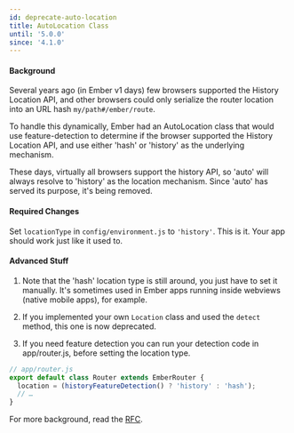 ```yaml
---
id: deprecate-auto-location
title: AutoLocation Class
until: '5.0.0'
since: '4.1.0'
---
```


#### Background

Several years ago (in Ember v1 days) few browsers supported the History Location API,
and other browsers could only serialize the router location into an URL hash `my/path#/ember/route`.

To handle this dynamically, Ember had an AutoLocation class that would use feature-detection to 
determine if the browser supported the History Location API, and use either 'hash' or 'history' 
as the underlying mechanism.

These days, virtually all browsers support the history API, so 'auto' will always resolve to 
'history' as the location mechanism. Since 'auto' has served its purpose, it's being removed.

#### Required Changes

Set `locationType` in `config/environment.js` to `'history'`. This is it. 
Your app should work just like it used to.

#### Advanced Stuff

1. Note that the 'hash' location type is still around, you just have to set it manually.
It's sometimes used in Ember apps running inside webviews (native mobile apps), for example.

2. If you implemented your own `Location` class and used the `detect` method,
this one is now deprecated. 

3. If you need feature detection you can run your detection code in app/router.js, 
before setting the location type.

```js
// app/router.js
export default class Router extends EmberRouter {
  location = (historyFeatureDetection() ? 'history' : 'hash');
  // …
}
```

For more background, read the [RFC](https://github.com/emberjs/rfcs/blob/master/text/0711-deprecate-auto-location.md).
